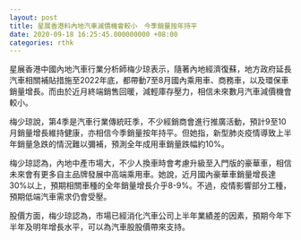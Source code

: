 ```yaml
---
layout: post
title: 星展香港料內地汽車減價機會較小　今季銷量按年持平
date: 2020-09-18 16:25:45.000000000 +08:00
categories: rthk
---
```


星展香港中國內地汽車行業分析師梅少琼表示，隨著內地經濟復蘇，地方政府延長汽車相關補貼措施至2022年底，都帶動7至8月國內乘用車、商務車，以及環保車銷量增長。而由於近月終端銷售回暖，減輕庫存壓力，相信未來數月汽車減價機會較小。

梅少琼說，第4季是汽車行業傳統旺季，不少經銷商會進行推廣活動，預計9至10月銷量增長維持健康，亦相信今季銷量按年持平。但她指，新型肺炎疫情導致上半年銷量急跌的情況難以彌補，預測全年成用車銷量跌幅約10%。

梅少琼認為，內地中產市場大，不少人換車時會考慮升級至入門版的豪華車，相信未來會有更多自主品牌發展中高端乘用車。她說，近月國內豪華車銷量增長達30%以上，預期相關車種的全年銷量增長介乎8-9%。不過，疫情影響部分工種，預期低端汽車需求仍會受壓。

股價方面，梅少琼認為，市場已經消化汽車公司上半年業績差的因素，預期今年下半年及明年增長水平，可以為汽車股股價帶來支持。
